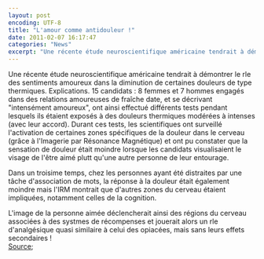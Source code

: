 ```yaml
---
layout: post
encoding: UTF-8
title: "L'amour comme antidouleur !"
date: 2011-02-07 16:17:47
categories: "News"
excerpt: "Une récente étude neuroscientifique américaine tendrait à démontrer le rle des sentiments amoureux dans la diminution de certaines douleurs de type thermiques. Explications."
---
```

Une récente étude neuroscientifique américaine tendrait à démontrer le rle des sentiments amoureux dans la diminution de certaines douleurs de type thermiques. Explications.
15 candidats : 8 femmes et 7 hommes engagés dans des relations amoureuses de fraîche date, et se décrivant "intensément amoureux", ont ainsi effectué différents tests pendant lesquels ils étaient exposés à des douleurs thermiques modérées à intenses (avec leur accord). Durant ces tests, les scientifiques ont surveillé l'activation de certaines zones spécifiques de la douleur dans le cerveau (grâce à l'Imagerie par Résonance Magnétique) et ont pu constater que la sensation de douleur était moindre lorsque les candidats visualisaient le visage de l'être aimé plutt qu'une autre personne de leur entourage.  
  
Dans un troisime temps, chez les personnes ayant été distraites par une tâche d'association de mots, la réponse à la douleur était également moindre mais l'IRM montrait que d'autres zones du cerveau étaient impliquées, notamment celles de la cognition.  
  
L'image de la personne aimée déclencherait ainsi des régions du cerveau associées à des systmes de récompenses et jouerait alors un rle d'analgésique quasi similaire à celui des opiacées, mais sans leurs effets secondaires !  
[](http://www.plosone.org/article/info%3Adoi%2F10.1371%2Fjournal.pone.0013309#s3)[Source](http://www.plosone.org/article/info%3Adoi%2F10.1371%2Fjournal.pone.0013309);